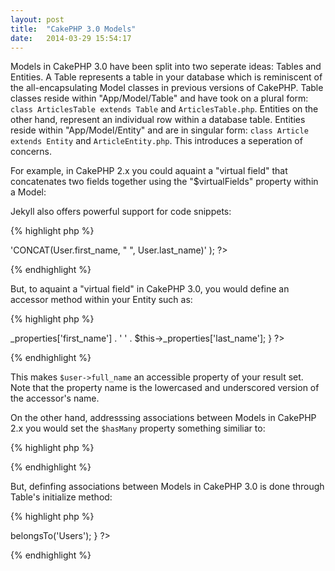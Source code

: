 ```yaml
---
layout: post
title:  "CakePHP 3.0 Models"
date:   2014-03-29 15:54:17
---
```


Models in CakePHP 3.0 have been split into two seperate ideas: Tables and Entities. A Table represents a table in your database which is reminiscent of the all-encapsulating Model classes in previous versions of CakePHP. Table classes reside within "App/Model/Table" and have took on a plural form: `class ArticlesTable extends Table` and `ArticlesTable.php`. Entities on the other hand, represent an individual row within a database table. Entities reside within "App/Model/Entity" and are in singular form: `class Article extends Entity` and `ArticleEntity.php`. This introduces a seperation of concerns.

For example, in CakePHP 2.x you could aquaint a "virtual field" that concatenates two fields together using the "$virtualFields" property within a Model:

Jekyll also offers powerful support for code snippets:

{% highlight php %}
<?php
public $virtualFields = array(
	'full_name' => 'CONCAT(User.first_name, " ", User.last_name)'
);
?>
{% endhighlight %}

But, to aquaint a "virtual field" in CakePHP 3.0, you would define an accessor method within your Entity such as:

{% highlight php %}
<?php
public function getFullName() {
	return $this->_properties['first_name'] . '  ' .
	$this->_properties['last_name'];
}
?>
{% endhighlight %}

This makes `$user->full_name` an accessible property of your result set. Note that the property name is the lowercased and underscored version of the accessor's name.

On the other hand, addresssing associations between Models in CakePHP 2.x you would set the `$hasMany` property something similiar to:

{% highlight php %}
<?php
	public $hasMany = array('User');
?>
{% endhighlight %}

But, definfing associations between Models in CakePHP 3.0 is done through Table's initialize method:


{% highlight php %}
<?php
public function initialize(array $config) {
	$this->belongsTo('Users');
}
?>
{% endhighlight %}

[jekyll-gh]: https://github.com/mojombo/jekyll
[jekyll]:    http://jekyllrb.com
